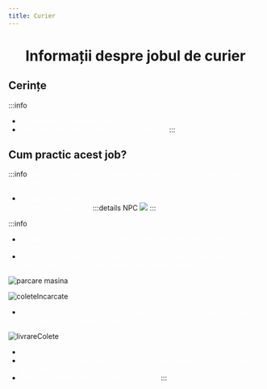 ```yaml
---
title: Curier
---
```


# <center> <span class="title-font"> Informații despre jobul de curier </span> </center>

## <span class="header-font"> Cerințe </span>
:::info
- <span style="color:white">Nu este necesară experiență.</span>
- <span style="color:white">Deținerea unui permis de conducere valabil.</span>
:::

## <span class="header-font"> Cum practic acest job? </span>
:::info
<span style="color:white">Acest job constă în încărcarea coletelor în dubă și livrarea coletelor la destinație.</span>

- <span style="color:white">Începi prin a vorbi cu șeful de tură de la sediu pentru a primi uniforma, apoi poți începe tura.</span>
:::details NPC
![](https://i.imgur.com/Y70TgIY.png)
:::

:::info
- <span style="color:white">Odată ce ați început tura, mergeți la depozitul din Paleto pentru a încărca coletele în dubă.</span>
- <span style="color:white">Când ați ajuns la depozit, parcați mașina în dreptul ușii acestuia sau undeva ușor accesibil și începeți să încărcați coletele.</span>

![parcare masina](https://i.imgur.com/ATM3hV0.gif)

![coleteIncarcate](https://i.imgur.com/LiSTo1H.gif)

- <span style="color:white">După ce ați umplut duba, GPS-ul dvs va fi actualizat cu toate locațiile unde trebuiesc livrate coletele.</span>

![livrareColete](https://i.imgur.com/aHJeaJR.gif)

- <span style="color:white">După ce ați livrat toate coletele, puteți relua procesul.</span>
- <span style="color:white">Dacă nu mai vreți să lucrați, folosiți comanda /quitjob sau îndepărtați-vă de dubă.</span>
- <span style="color:white">Plata va fi făcută după fiecare colet livrat.</span>
:::
